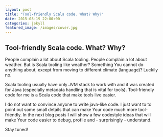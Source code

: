 ```yaml
---
layout: post
title: "Tool-friendly Scala code. What? Why?"
date: 2015-03-19 22:00:00
categories: jekyll
featured_image: /images/cover.jpg
---
```


## Tool-friendly Scala code. What? Why?
People complain a lot about Scala tooling. People complain a lot about weather. But is Scala tooling like weather? Something You cannot do anything about, except from moving to different climate (language)? Luckily no.

Scala tooling usually have only JVM stack to work with and it was created for Java (especially metadata handling that is vital for tools).
Tool-friendly code for me is a Scala code that make tools live easier.

I do not want to convince anyone to write java-like code. I just want to to point out some small details that can make Your code much more tool-friendly.
In the next blog posts I will show a few codestyle ideas that will make Your code easier to debug, profile and - surprisingly - understand.

Stay tuned!
